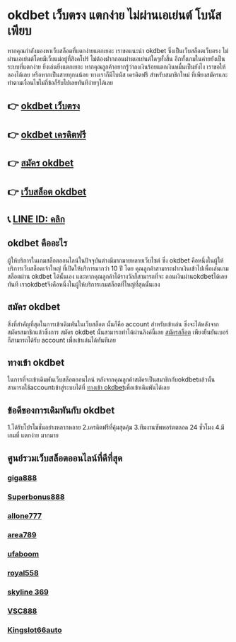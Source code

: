 
# okdbet เว็บตรง แตกง่าย ไม่ผ่านเอเย่นต์ โบนัสเพียบ

หากคุณกำลังมองหาเว็บสล็อตที่แตกง่ายแตกเยอะ เราขอแนะนำ okdbet ซึ่งเป็นเว็บสล็อตเว็บตรง ไม่ผ่านเอเย่นต์โดยมีเว็บแม่อยู่ที่สิงคโปร์ ไม่ต้องฝากถอนผ่านเอเย่นต์ใดๆทั้งสิ้น
อีกทั้งเกมในค่ายยังเป็นระบบที่แตกง่าย ยิ่งเล่นยิ่งแตกเยอะ หากคุณลูกค้าอยากรู้ว่าลงเงินร้อยแตกเงินหมื่นเป็นยังไง เราขอให้ลองได้เลย
หรือหากเป็นสายทุกนน้อย ทางเราก็มีโบนัส เครดิตฟรี สำหรับสมาชิกใหม่ ที่เพียงสมัครและทำตามเงื่อนไขไม่กี่ข้อก็รับไปเลยทันทีง่ายๆได้เลย

## 👉 [okdbet เว็บตรง](https://www.lucy911.com/okdbet/)
## 👉 [okdbet เครดิตฟรี](https://www.lucy911.com/okdbet/)
## 👉 [สมัคร okdbet](https://www.lucy911.com/okdbet/)
## 👉 [เว็บสล็อต okdbet](https://www.lucy911.com/okdbet/)
## 📞 [LINE ID: คลิก](https://line.me/R/ti/p/%40wkm0152d)

## okdbet คืออะไร

 ผู้ให้บริการในเกมสล็อตออนไลน์ในปัจจุบันต่างมีมากมายหลายเว็บไซต์ ซึ่ง okdbet คือหนึ่งในผู้ให้บริการเว็บสล็อตเจ้าใหญ่ ที่เปิดให้บริการมากว่า 10 ปี โดย คุณลูกค้าสามารถฝากเงินเข้าไปเพื่อเล่นเกมสล็อตผ่าน okdbet ได้นั้นเอง และหากคุณลูกค้าได้รางวัลก็สามารถที่จะ
 ถอนเงินผ่านokdbetได้เลยทันที
 เราokdbetจึงคือหนึ่งในผู้ให้บริการเกมสล็อตที่ใหญ่ที่สุดนั้นเอง

## สมัคร okdbet

สิ่งที่สำคัญที่สุดในการเข้าเดิมพันในเว็บสล็อต นั้นก็คือ account สำหรับเข้าเล่น ซึ่งจะได้หลังจากสมัครสมาชิกแล้วซึ่งการ สมัคร okdbet นั้นสามารถทำได้ผ่านลิงค์นี้เลย [สมัครสล็อต](https://www.lucy911.com/%e0%b8%aa%e0%b8%a1%e0%b8%b1%e0%b8%84%e0%b8%a3%e0%b8%aa%e0%b8%a5%e0%b9%87%e0%b8%ad%e0%b8%95/) เพียงยืนยันเบอร์ก็สามารถได้รับ account เพื่อเข้าเล่นได้ทันทีเลย


## ทางเข้า okdbet

ในการที่จะเข้าเดิมพันเว็บสล็อตออนไลน์ หลังจากคุณลูกค้าสมัครเป็นสมาชิกกับokdbetแล้วนั้น สามารถใช้accountเข้าสู่ระบบได้ที่ [ทางเข้า okdbet](https://www.lucy911.com/%e0%b8%97%e0%b8%b2%e0%b8%87%e0%b9%80%e0%b8%82%e0%b9%89%e0%b8%b2/)เพื่อเข้าเดิมพันได้เลย


## ข้อดีของการเดิมพันกับ okdbet

1.ได้รับโปรโมชั่นอย่างหลากหลาย
2.เครดิตฟรีที่คุ้มสุดคุ้ม
3.ทีมงานซัพพอร์ตตลอด 24 ชั่วโมง
4.มีเกมที่ แตกง่าย มากมาย



## ศูนย์รวมเว็บสล็อตออนไลน์ที่ดีที่สุด

### [giga888](https://atom.io/themes/ยูฟ่า168แจกร้อนแรง%20เครดิตฟรี%20กดรับเอง%20ยืนยันเบอร์%20ล่าสุด%20มาใหม่168)
### [Superbonus888](https://atom.io/themes/ยูฟ่า168แจกร้อนแรง%20เครดิตฟรี%2020%20กดรับเอง%20ยืนยันเบอร์%20มาใหม่168)
### [allone777](https://atom.io/themes/ยูฟ่า168แจกร้อนแรง%20y9เครดิตฟรี%20มาใหม่168)
### [area789](https://atom.io/themes/ยูฟ่า168แจกร้อนแรง%20tiger%20สล็อต%20เครดิตฟรี%20มาใหม่168)
### [ufaboom](https://atom.io/themes/ยูฟ่า168แจกร้อนแรง%20เครดิตฟรี%20100%20บาท%20กดรับเอง%20มาใหม่168)
### [royal558](https://atom.io/themes/ยูฟ่า168แจกร้อนแรง%20เครดิตฟรี2021%20มาใหม่168)
### [skyline 369](https://atom.io/themes/ยูฟ่า168แจกร้อนแรง%20เครดิตฟรี20%20มาใหม่168)
### [VSC888](https://atom.io/themes/ยูฟ่า168แจกร้อนแรง%20ubet368%20เครดิตฟรี%20มาใหม่168)
### [Kingslot66auto](https://atom.io/themes/ยูฟ่า168แจกร้อนแรง%20เครดิตฟรี%20กดรับเองหน้าเว็บล่าสุด%202565%20มาใหม่168)
